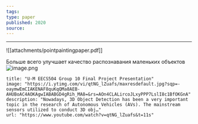 ```yaml
---
tags: 
type: paper
published: 2020
source:
---
```

---
   
![[attachments/pointpaintingpaper.pdf]]

Больше всего улучшает качество распознавания маленьких объектов   
![image.png](attachments/873a85afc7a44794f21bd3d07738ec24.png)    

```embed
title: "U-M EECS504 Group 10 Final Project Presentation"
image: "https://i.ytimg.com/vi/qtNG_lZuafs/maxresdefault.jpg?sqp=-oaymwEmCIAKENAF8quKqQMa8AEB-AHUBoAC4AOKAgwIABABGD4gRih_MA8=&rs=AOn4CLALircoJLxyPPP7LslI8c1BfOKGnA"
description: "Nowadays, 3D Object Detection has been a very important topic in the research of Autonomous Vehicles (AVs). The mainstream sensors utilized to conduct 3D obj…"
url: "https://www.youtube.com/watch?v=qtNG_lZuafs&t=11s"
```
